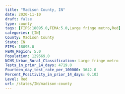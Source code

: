 ```yaml
---
title: "Madison County, IN"
date: 2020-11-10
draft: false
type: county
tags: [FIPS:18095.0,FEMA:5.0,Large fringe metro,Red]
categories: [IN]
County: Madison County
State: IN
FIPS: 18095.0
FEMA_Region: 5.0
Population: 129569.0
NCHS_Urban_Rural_Classification: Large fringe metro
Tests_in_prior_14_days: 4719.0
Fourteen_day_test_rate_per_100000: 3642.0
Percent_Positivity_in_prior_14_days: 0.103
Level: Red
url: /states/IN/madison-county
---
```



